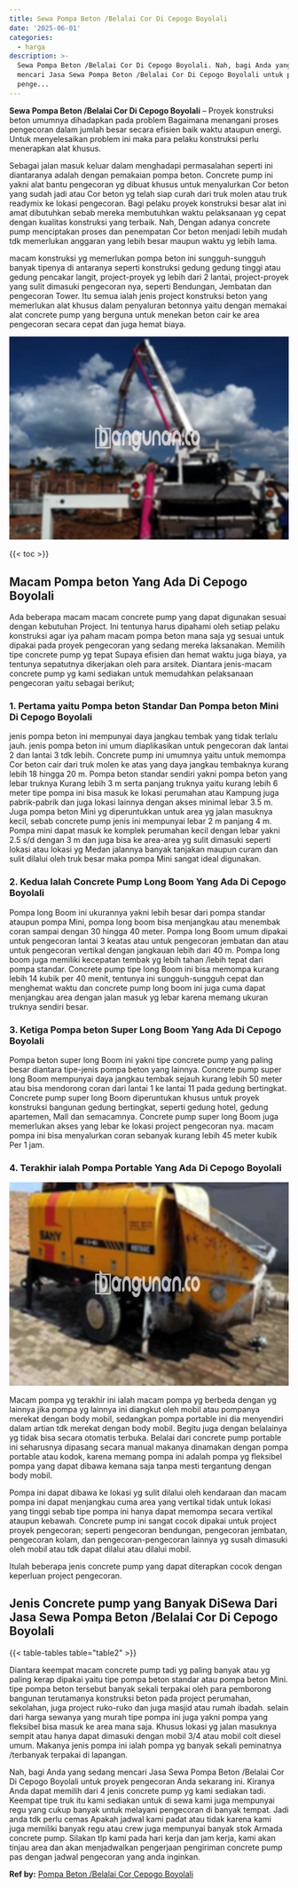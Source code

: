 ```yaml
---
title: Sewa Pompa Beton /Belalai Cor Di Cepogo Boyolali
date: '2025-06-01'
categories:
  - harga
description: >-
  Sewa Pompa Beton /Belalai Cor Di Cepogo Boyolali. Nah, bagi Anda yang sedang
  mencari Jasa Sewa Pompa Beton /Belalai Cor Di Cepogo Boyolali untuk proyek
  penge...
---
```


**Sewa Pompa Beton /Belalai Cor Di Cepogo Boyolali** – Proyek konstruksi beton umumnya dihadapkan pada problem Bagaimana menangani proses pengecoran dalam jumlah besar secara efisien baik waktu ataupun energi. Untuk menyelesaikan problem ini maka para pelaku konstruksi perlu menerapkan alat khusus.

Sebagai jalan masuk keluar dalam menghadapi permasalahan seperti ini diantaranya adalah dengan pemakaian pompa beton. Concrete pump ini yakni alat bantu pengecoran yg dibuat khusus untuk menyalurkan Cor beton yang sudah jadi atau Cor beton yg telah siap curah dari truk molen atau truk readymix ke lokasi pengecoran. Bagi pelaku proyek konstruksi besar alat ini amat dibutuhkan sebab mereka membutuhkan waktu pelaksanaan yg cepat dengan kualitas konstruksi yang terbaik. Nah, Dengan adanya concrete pump menciptakan proses dan penempatan Cor beton menjadi lebih mudah tdk memerlukan anggaran yang lebih besar maupun waktu yg lebih lama.

macam konstruksi yg memerlukan pompa beton ini sungguh-sungguh banyak tipenya di antaranya seperti konstruksi gedung gedung tinggi atau gedung pencakar langit, project-proyek yg lebih dari 2 lantai, project-proyek yang sulit dimasuki pengecoran nya, seperti Bendungan, Jembatan dan pengecoran Tower. Itu semua ialah jenis project konstruksi beton yang memerlukan alat khusus dalam penyaluran betonnya yaitu dengan memakai alat concrete pump yang berguna untuk menekan beton cair ke area pengecoran secara cepat dan juga hemat biaya.

![Sewa Pompa Beton /Belalai Cor Di Cepogo Boyolali](/images/sewa-concrete-pump-04.png)

{{< toc >}}

## Macam Pompa beton Yang Ada Di Cepogo Boyolali

Ada beberapa macam macam concrete pump yang dapat digunakan sesuai dengan kebutuhan Project. Ini tentunya harus dipahami oleh setiap pelaku konstruksi agar iya paham macam pompa beton mana saja yg sesuai untuk dipakai pada proyek pengecoran yang sedang mereka laksanakan. Memilih tipe concrete pump yg tepat Supaya efisien dan hemat waktu juga biaya, ya tentunya sepatutnya dikerjakan oleh para arsitek. Diantara jenis-macam concrete pump yg kami sediakan untuk memudahkan pelaksanaan pengecoran yaitu sebagai berikut;

### 1\. Pertama yaitu Pompa beton Standar Dan Pompa beton Mini Di Cepogo Boyolali

jenis pompa beton ini mempunyai daya jangkau tembak yang tidak terlalu jauh. jenis pompa beton ini umum diaplikasikan untuk pengecoran dak lantai 2 dan lantai 3 tdk lebih. Concrete pump ini umumnya yaitu untuk memompa Cor beton cair dari truk molen ke atas yang daya jangkau tembaknya kurang lebih 18 hingga 20 m. Pompa beton standar sendiri yakni pompa beton yang lebar truknya Kurang lebih 3 m serta panjang truknya yaitu kurang lebih 6 meter tipe pompa ini bisa masuk ke lokasi perumahan atau Kampung juga pabrik-pabrik dan juga lokasi lainnya dengan akses minimal lebar 3.5 m. Juga pompa beton Mini yg diperuntukkan untuk area yg jalan masuknya kecil, sebab concrete pump jenis ini mempunyai lebar 2 m panjang 4 m. Pompa mini dapat masuk ke komplek perumahan kecil dengan lebar yakni 2.5 s/d dengan 3 m dan juga bisa ke area-area yg sulit dimasuki seperti lokasi atau lokasi yg Medan jalannya banyak tanjakan maupun curam dan sulit dilalui oleh truk besar maka pompa Mini sangat ideal digunakan.

### 2\. Kedua Ialah Concrete Pump Long Boom Yang Ada Di Cepogo Boyolali

Pompa long Boom ini ukurannya yakni lebih besar dari pompa standar ataupun pompa Mini, pompa long boom bisa menjangkau atau menembak coran sampai dengan 30 hingga 40 meter. Pompa long Boom umum dipakai untuk pengecoran lantai 3 keatas atau untuk pengecoran jembatan dan atau untuk pengecoran vertikal dengan jangkauan lebih dari 40 m. Pompa long boom juga memiliki kecepatan tembak yg lebih tahan /lebih tepat dari pompa standar. Concrete pump tipe long Boom ini bisa memompa kurang lebih 14 kubik per 40 menit, tentunya ini sungguh-sungguh cepat dan menghemat waktu dan concrete pump long boom ini juga cuma dapat menjangkau area dengan jalan masuk yg lebar karena memang ukuran truknya sendiri besar.

### 3\. Ketiga Pompa beton Super Long Boom Yang Ada Di Cepogo Boyolali

Pompa beton super long Boom ini yakni tipe concrete pump yang paling besar diantara tipe-jenis pompa beton yang lainnya. Concrete pump super long Boom mempunyai daya jangkau tembak sejauh kurang lebih 50 meter atau bisa mendorong coran dari lantai 1 ke lantai 11 pada gedung bertingkat. Concrete pump super long Boom diperuntukan khusus untuk proyek konstruksi bangunan gedung bertingkat, seperti gedung hotel, gedung apartemen, Mall dan semacamnya. Concrete pump super long Boom juga memerlukan akses yang lebar ke lokasi project pengecoran nya. macam pompa ini bisa menyalurkan coran sebanyak kurang lebih 45 meter kubik Per 1 jam.

### 4\. Terakhir ialah Pompa Portable Yang Ada Di Cepogo Boyolali

![Sewa Pompa Beton /Belalai Cor Di Cepogo Boyolali](/images/sewa-concrete-pump-30.png)

Macam pompa yg terakhir ini ialah macam pompa yg berbeda dengan yg lainnya jika pompa yg lainnya ini diangkut oleh mobil atau pompanya merekat dengan body mobil, sedangkan pompa portable ini dia menyendiri dalam artian tdk merekat dengan body mobil. Begitu juga dengan belalainya yg tidak bisa secara otomatis terbuka. Belalai dari concrete pump portable ini seharusnya dipasang secara manual makanya dinamakan dengan pompa portable atau kodok, karena memang pompa ini adalah pompa yg fleksibel pompa yang dapat dibawa kemana saja tanpa mesti tergantung dengan body mobil.

Pompa ini dapat dibawa ke lokasi yg sulit dilalui oleh kendaraan dan macam pompa ini dapat menjangkau cuma area yang vertikal tidak untuk lokasi yang tinggi sebab tipe pompa ini hanya dapat memompa secara vertikal ataupun kebawah. Concrete pump ini sangat cocok dipakai untuk project proyek pengecoran; seperti pengecoran bendungan, pengecoran jembatan, pengecoran kolam, dan pengecoran-pengecoran lainnya yg susah dimasuki oleh mobil atau tdk dapat dilalui atau dilalui mobil.

Itulah beberapa jenis concrete pump yang dapat diterapkan cocok dengan keperluan project pengecoran.

## Jenis Concrete pump yang Banyak DiSewa Dari Jasa Sewa Pompa Beton /Belalai Cor Di Cepogo Boyolali

{{< table-tables table="table2" >}}

Diantara keempat macam concrete pump tadi yg paling banyak atau yg paling kerap dipakai yaitu tipe pompa beton standar atau pompa beton Mini. tipe pompa beton tersebut banyak sekali terpakai oleh para pemborong bangunan terutamanya konstruksi beton pada project perumahan, sekolahan, juga project ruko-ruko dan juga masjid atau rumah ibadah. selain dari harga sewanya yang murah tipe pompa ini juga yakni pompa yang fleksibel bisa masuk ke area mana saja. Khusus lokasi yg jalan masuknya sempit atau hanya dapat dimasuki dengan mobil 3/4 atau mobil colt diesel umum. Makanya jenis pompa ini ialah pompa yg banyak sekali peminatnya /terbanyak terpakai di lapangan.

Nah, bagi Anda yang sedang mencari Jasa Sewa Pompa Beton /Belalai Cor Di Cepogo Boyolali untuk proyek pengecoran Anda sekarang ini. Kiranya Anda dapat memilih dari 4 jenis concrete pump yg kami sediakan tadi. Keempat tipe truk itu kami sediakan untuk di sewa kami juga mempunyai regu yang cukup banyak untuk melayani pengecoran di banyak tempat. Jadi anda tdk perlu cemas Apakah jadwal kami padat atau tidak karena kami juga memiliki banyak regu atau crew juga mempunyai banyak stok Armada concrete pump. Silakan tlp kami pada hari kerja dan jam kerja, kami akan tinjau area dan akan menjadwalkan pengerjaan pengiriman concrete pump pas dengan jadwal pengecoran yang anda inginkan.

**Ref by:** [Pompa Beton /Belalai Cor Cepogo Boyolali](https://id.wikipedia.org/wiki/Pompa)
